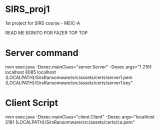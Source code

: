 # SIRS_proj1
1st project for SIRS course - MEIC-A


READ ME BONITO POR FAZER TOP TOP

# Server command
mvn exec:java -Dexec.mainClass="server.Server" -Dexec.args="1 2181 localhost 8085 localhost {LOCALPATH}/SirsRansomware/src/assets/certs/server1.pem 
{LOCALPATH}/SirsRansomware/src/assets/certs/server1.key"

# Client Script

mvn exec:java -Dexec.mainClass="client.Client" -Dexec.args="localhost 2181  {LOCALPATH}/SirsRansomware/src/assets/certs/ca.pem"
